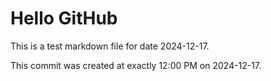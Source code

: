 # Hello GitHub
This is a test markdown file for date 2024-12-17.

This commit was created at exactly 12:00 PM on 2024-12-17.
